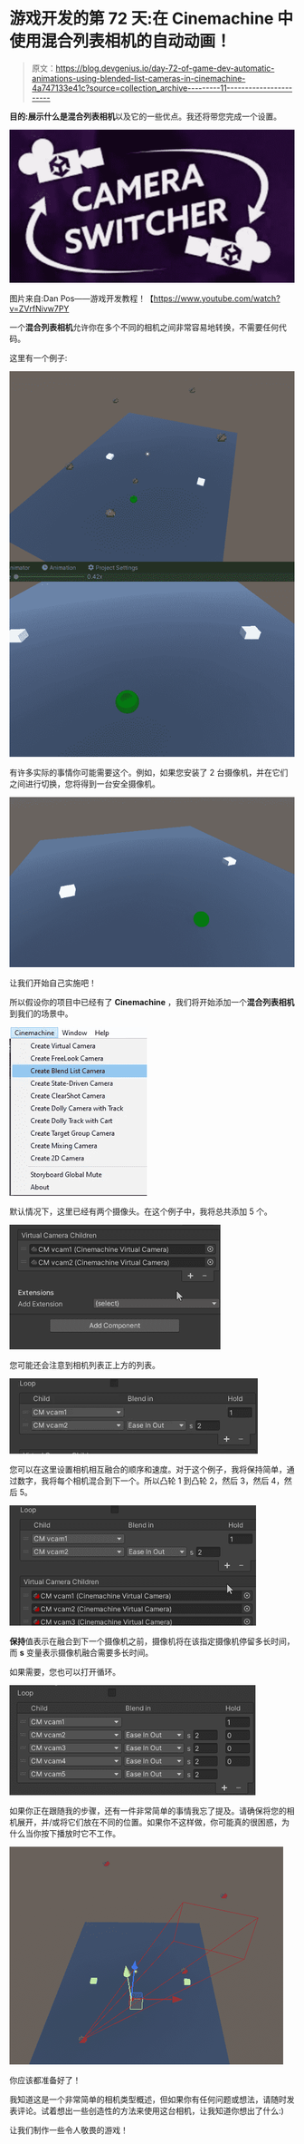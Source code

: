 # 游戏开发的第 72 天:在 Cinemachine 中使用混合列表相机的自动动画！

> 原文：<https://blog.devgenius.io/day-72-of-game-dev-automatic-animations-using-blended-list-cameras-in-cinemachine-4a747133e41c?source=collection_archive---------11----------------------->

**目的:**展示什么是**混合列表相机**以及它的一些优点。我还将带您完成一个设置。

![](img/721ce33ddbcaa5ada40e4eb160e36ccd.png)

图片来自:Dan Pos——游戏开发教程！【https://www.youtube.com/watch?v=ZVrfNivw7PY 

一个**混合列表相机**允许你在多个不同的相机之间非常容易地转换，不需要任何代码。

这里有一个例子:

![](img/98728a4c94a92166f63d37f73fc3c63f.png)

有许多实际的事情你可能需要这个。例如，如果您安装了 2 台摄像机，并在它们之间进行切换，您将得到一台安全摄像机。

![](img/f1c42cd967052c07ac13374cca318e3d.png)

让我们开始自己实施吧！

所以假设你的项目中已经有了 **Cinemachine** ，我们将开始添加一个**混合列表相机**到我们的场景中。

![](img/e044432146646450a759e919f2ba1a82.png)

默认情况下，这里已经有两个摄像头。在这个例子中，我将总共添加 5 个。

![](img/0b6d8cb1dd0b78e130d8d2ae43795563.png)

您可能还会注意到相机列表正上方的列表。

![](img/12a606ea9b83882ce5c32e18489cd637.png)

您可以在这里设置相机相互融合的顺序和速度。对于这个例子，我将保持简单，通过数字，我将每个相机混合到下一个。所以凸轮 1 到凸轮 2，然后 3，然后 4，然后 5。

![](img/bb82b46d49c54052b012c39858b31799.png)

**保持**值表示在融合到下一个摄像机之前，摄像机将在该指定摄像机停留多长时间，而 **s** 变量表示摄像机融合需要多长时间。

如果需要，您也可以打开循环。

![](img/e6a7eda7f97e9703c710a3f62d949f05.png)

如果你正在跟随我的步骤，还有一件非常简单的事情我忘了提及。请确保将您的相机展开，并/或将它们放在不同的位置。如果你不这样做，你可能真的很困惑，为什么当你按下播放时它不工作。

![](img/1e59c1d1b42d2aed39955a7e93b8f51f.png)

你应该都准备好了！

我知道这是一个非常简单的相机类型概述，但如果你有任何问题或想法，请随时发表评论。试着想出一些创造性的方法来使用这台相机，让我知道你想出了什么:)

让我们制作一些令人敬畏的游戏！